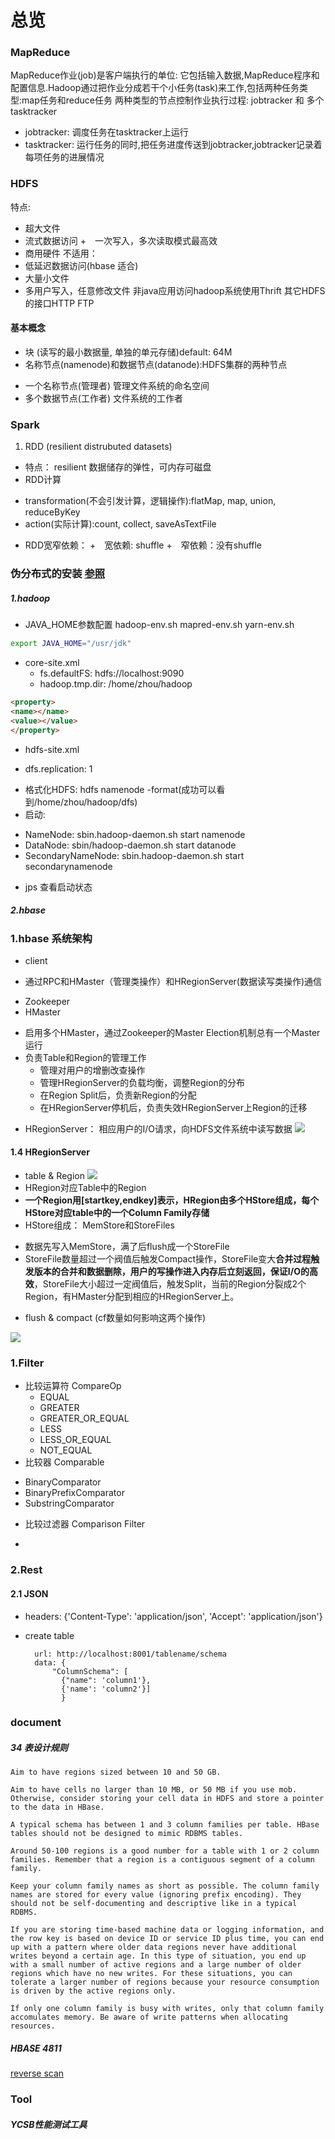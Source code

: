 # 总览

### MapReduce
MapReduce作业(job)是客户端执行的单位: 它包括输入数据,MapReduce程序和配置信息.Hadoop通过把作业分成若干个小任务(task)来工作,包括两种任务类型:map任务和reduce任务
两种类型的节点控制作业执行过程: jobtracker 和 多个tasktracker
- jobtracker: 调度任务在tasktracker上运行
- tasktracker: 运行任务的同时,把任务进度传送到jobtracker,jobtracker记录着每项任务的进展情况

### HDFS
特点:
- 超大文件
- 流式数据访问
 +　一次写入，多次读取模式最高效
- 商用硬件
不适用：
- 低延迟数据访问(hbase 适合)
- 大量小文件
- 多用户写入，任意修改文件
非java应用访问hadoop系统使用Thrift
其它HDFS的接口HTTP FTP
#### 基本概念
- 块 (读写的最小数据量, 单独的单元存储)default: 64M
- 名称节点(namenode)和数据节点(datanode):HDFS集群的两种节点
 + 一个名称节点(管理者)
      管理文件系统的命名空间
 + 多个数据节点(工作者)
      文件系统的工作者

### Spark
1. RDD (resilient distrubuted datasets)
- 特点： resilient 数据储存的弹性，可内存可磁盘
- RDD计算
 + transformation(不会引发计算，逻辑操作):flatMap, map, union, reduceByKey
 + action(实际计算):count, collect, saveAsTextFile
- RDD宽窄依赖：
 +　宽依赖: shuffle
 +　窄依赖：没有shuffle



### 伪分布式的安装  [参照](https://blog.csdn.net/hliq5399/article/details/78193113?utm_source=blogxgwz3)
##### 1.hadoop
- JAVA_HOME参数配置 hadoop-env.sh mapred-env.sh yarn-env.sh
```bash
export JAVA_HOME="/usr/jdk"
```
- core-site.xml
  + fs.defaultFS: hdfs://localhost:9090
  + hadoop.tmp.dir: /home/zhou/hadoop
```html
<property>
<name></name>
<value></value>
</property>
```
- hdfs-site.xml
 + dfs.replication: 1
- 格式化HDFS: hdfs namenode -format(成功可以看到/home/zhou/hadoop/dfs)
- 启动:
 + NameNode: sbin.hadoop-daemon.sh start namenode
 + DataNode: sbin/hadoop-daemon.sh start datanode
 + SecondaryNameNode: sbin.hadoop-daemon.sh start secondarynamenode
- jps 查看启动状态

##### 2.hbase


### 1.hbase 系统架构
- client
 + 通过RPC和HMaster（管理类操作）和HRegionServer(数据读写类操作)通信
- Zookeeper
- HMaster
 + 启用多个HMaster，通过Zookeeper的Master Election机制总有一个Master运行
 + 负责Table和Region的管理工作
    + 管理对用户的增删改查操作
    + 管理HRegionServer的负载均衡，调整Region的分布
    + 在Region Split后，负责新Region的分配
    + 在HRegionServer停机后，负责失效HRegionServer上Region的迁移
- HRegionServer： 相应用户的I/O请求，向HDFS文件系统中读写数据
![](assets/markdown-img-paste-20181011100622511.png)

#### 1.4 HRegionServer
- table & Region
![](assets/markdown-img-paste-20181011161419925.png)
- HRegion对应Table中的Region
- **一个Region用[startkey,endkey]表示，HRegion由多个HStore组成，每个HStore对应table中的一个Column Family存储**
- HStore组成： MemStore和StoreFiles
 + 数据先写入MemStore，满了后flush成一个StoreFile
 + StoreFile数量超过一个阀值后触发Compact操作，StoreFile变大**合并过程触发版本的合并和数据删除，用户的写操作进入内存后立刻返回，保证I/O的高效**，StoreFile大小超过一定阀值后，触发Split，当前的Region分裂成2个Region，有HMaster分配到相应的HRegionServer上。
- flush & compact (cf数量如何影响这两个操作)


![](assets/markdown-img-paste-20181011102240181.png)


### 1.Filter
- 比较运算符 CompareOp
   * EQUAL
   * GREATER
   * GREATER_OR_EQUAL
   * LESS
   * LESS_OR_EQUAL
   * NOT_EQUAL
- 比较器 Comparable
 * BinaryComparator
 * BinaryPrefixComparator
 * SubstringComparator
- 比较过滤器 Comparison Filter
 *


### 2.Rest
#### 2.1 JSON
- headers: {'Content-Type': 'application/json', 'Accept': 'application/json'}
- create table

        url: http://localhost:8001/tablename/schema
        data: {
            "ColumnSchema": [
              {"name": 'column1'},
              {'name': 'column2'}]
              }



### document
##### 34 表设计规则
    Aim to have regions sized between 10 and 50 GB.

    Aim to have cells no larger than 10 MB, or 50 MB if you use mob. Otherwise, consider storing your cell data in HDFS and store a pointer to the data in HBase.

    A typical schema has between 1 and 3 column families per table. HBase tables should not be designed to mimic RDBMS tables.

    Around 50-100 regions is a good number for a table with 1 or 2 column families. Remember that a region is a contiguous segment of a column family.

    Keep your column family names as short as possible. The column family names are stored for every value (ignoring prefix encoding). They should not be self-documenting and descriptive like in a typical RDBMS.

    If you are storing time-based machine data or logging information, and the row key is based on device ID or service ID plus time, you can end up with a pattern where older data regions never have additional writes beyond a certain age. In this type of situation, you end up with a small number of active regions and a large number of older regions which have no new writes. For these situations, you can tolerate a larger number of regions because your resource consumption is driven by the active regions only.

    If only one column family is busy with writes, only that column family accomulates memory. Be aware of write patterns when allocating resources.

##### HBASE 4811
[reverse scan](https://issues.apache.org/jira/browse/HBASE-4811)

### Tool
##### YCSB性能测试工具
